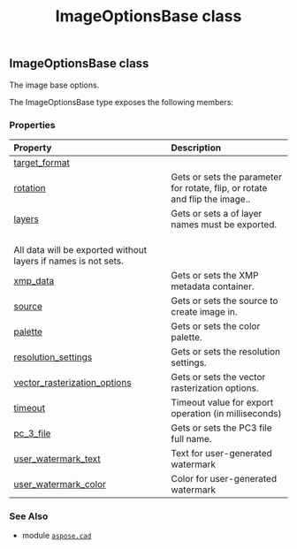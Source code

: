 ﻿---
title: ImageOptionsBase class
second_title: Aspose.CAD for Python via .NET API References
description: 
type: docs
weight: 290
url: /aspose.cad/imageoptionsbase/
is_root: false
---

## ImageOptionsBase class

The image base options.



The ImageOptionsBase type exposes the following members:

### Properties
| Property | Description |
| :- | :- |
| [target_format](/cad/python-net/aspose.cad/imageoptionsbase/target_format) |  |
| [rotation](/cad/python-net/aspose.cad/imageoptionsbase/rotation) | Gets or sets the parameter for rotate, flip, or rotate and flip the image.. |
| [layers](/cad/python-net/aspose.cad/imageoptionsbase/layers) | Gets or sets a of layer names must be exported.<br/>All data will be exported without layers if names is not sets. |
| [xmp_data](/cad/python-net/aspose.cad/imageoptionsbase/xmp_data) | Gets or sets the XMP metadata container. |
| [source](/cad/python-net/aspose.cad/imageoptionsbase/source) | Gets or sets the source to create image in. |
| [palette](/cad/python-net/aspose.cad/imageoptionsbase/palette) | Gets or sets the color palette. |
| [resolution_settings](/cad/python-net/aspose.cad/imageoptionsbase/resolution_settings) | Gets or sets the resolution settings. |
| [vector_rasterization_options](/cad/python-net/aspose.cad/imageoptionsbase/vector_rasterization_options) | Gets or sets the vector rasterization options. |
| [timeout](/cad/python-net/aspose.cad/imageoptionsbase/timeout) | Timeout value for export operation (in milliseconds) |
| [pc_3_file](/cad/python-net/aspose.cad/imageoptionsbase/pc_3_file) | Gets or sets the PC3 file full name. |
| [user_watermark_text](/cad/python-net/aspose.cad/imageoptionsbase/user_watermark_text) | Text for user-generated watermark |
| [user_watermark_color](/cad/python-net/aspose.cad/imageoptionsbase/user_watermark_color) | Color for user-generated watermark |



### See Also
* module [`aspose.cad`](..)
